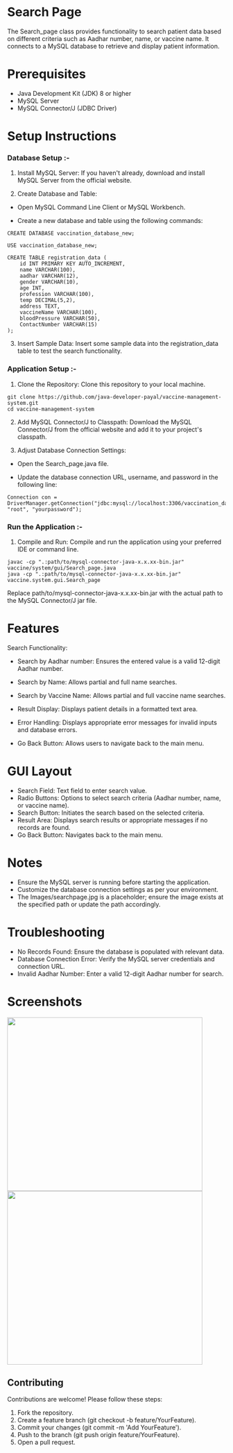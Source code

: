 
# Search Page
The Search_page class provides functionality to search patient data based on different criteria such as Aadhar number, name, or vaccine name. It connects to a MySQL database to retrieve and display patient information.

# Prerequisites
- Java Development Kit (JDK) 8 or higher
- MySQL Server
- MySQL Connector/J (JDBC Driver)
# Setup Instructions
### Database Setup :- 
1. Install MySQL Server: If you haven't already, download and install MySQL Server from the official website.

2. Create Database and Table:

- Open MySQL Command Line Client or MySQL Workbench.

- Create a new database and table using the following commands:
```
CREATE DATABASE vaccination_database_new;

USE vaccination_database_new;

CREATE TABLE registration_data (
    id INT PRIMARY KEY AUTO_INCREMENT,
    name VARCHAR(100),
    aadhar VARCHAR(12),
    gender VARCHAR(10),
    age INT,
    profession VARCHAR(100),
    temp DECIMAL(5,2),
    address TEXT,
    vaccineName VARCHAR(100),
    bloodPressure VARCHAR(50),
    ContactNumber VARCHAR(15)
);
```
3. Insert Sample Data: Insert some sample data into the registration_data table to test the search functionality.

### Application Setup :-
1. Clone the Repository: Clone this repository to your local machine.
```
git clone https://github.com/java-developer-payal/vaccine-management-system.git
cd vaccine-management-system
```
2. Add MySQL Connector/J to Classpath: Download the MySQL Connector/J from the official website and add it to your project's classpath.

3. Adjust Database Connection Settings:

- Open the Search_page.java file.

- Update the database connection URL, username, and password in the following line:
```
Connection con = DriverManager.getConnection("jdbc:mysql://localhost:3306/vaccination_database_new", "root", "yourpassword");
```
### Run the Application :-
1. Compile and Run: Compile and run the application using your preferred IDE or command line.
```
javac -cp ".:path/to/mysql-connector-java-x.x.xx-bin.jar" vaccine/system/gui/Search_page.java
java -cp ".:path/to/mysql-connector-java-x.x.xx-bin.jar" vaccine.system.gui.Search_page
```
Replace path/to/mysql-connector-java-x.x.xx-bin.jar with the actual path to the MySQL Connector/J jar file.

# Features
Search Functionality:
- Search by Aadhar number: Ensures the entered value is a valid 12-digit Aadhar number.
- Search by Name: Allows partial and full name searches.
- Search by Vaccine Name: Allows partial and full vaccine name searches.
- Result Display: Displays patient details in a formatted text area.

- Error Handling: Displays appropriate error messages for invalid inputs and database errors.

- Go Back Button: Allows users to navigate back to the main menu.

# GUI Layout
- Search Field: Text field to enter search value.
- Radio Buttons: Options to select search criteria (Aadhar number, name, or vaccine name).
- Search Button: Initiates the search based on the selected criteria.
- Result Area: Displays search results or appropriate messages if no records are found.
- Go Back Button: Navigates back to the main menu.
# Notes
- Ensure the MySQL server is running before starting the application.
- Customize the database connection settings as per your environment.
- The Images/searchpage.jpg is a placeholder; ensure the image exists at the specified path or update the path accordingly.
# Troubleshooting
- No Records Found: Ensure the database is populated with relevant data.
- Database Connection Error: Verify the MySQL server credentials and connection URL.
- Invalid Aadhar Number: Enter a valid 12-digit Aadhar number for search.
# Screenshots 


<img src="https://github.com/java-developer-payal/Vaccination-Management-System-GUI-/assets/144053983/622c37ad-411b-42b1-a5b0-518b15c25a5a" width="450" height="400" />
<img src="https://github.com/java-developer-payal/Vaccination-Management-System-GUI-/assets/144053983/30071c7f-f637-46cd-9fda-0b137935f845" width="450" height="400" />


## Contributing

Contributions are welcome! Please follow these steps:

1. Fork the repository.
2. Create a feature branch (git checkout -b feature/YourFeature).
3. Commit your changes (git commit -m 'Add YourFeature').
4. Push to the branch (git push origin feature/YourFeature).
5. Open a pull request.

